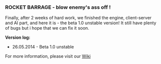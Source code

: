 ### ROCKET BARRAGE - blow enemy's ass off !

Finally, after 2 weeks of hard work, we finished the engine, client-server and AI part, and here it is - the beta 1.0 unstable version! It still have plenty of bugs but i hope that we can fix it soon.    

**Version log:**    
* 26.05.2014 - Beta 1.0 unstable  
  
For more information, please visit our [Wiki](https://github.com/FalconUA/Rocket-Barrage/wiki)



